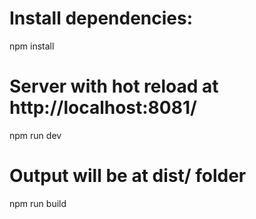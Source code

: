 # Install dependencies:
npm install

# Server with hot reload at http://localhost:8081/
npm run dev

# Output will be at dist/ folder
npm run build
```
